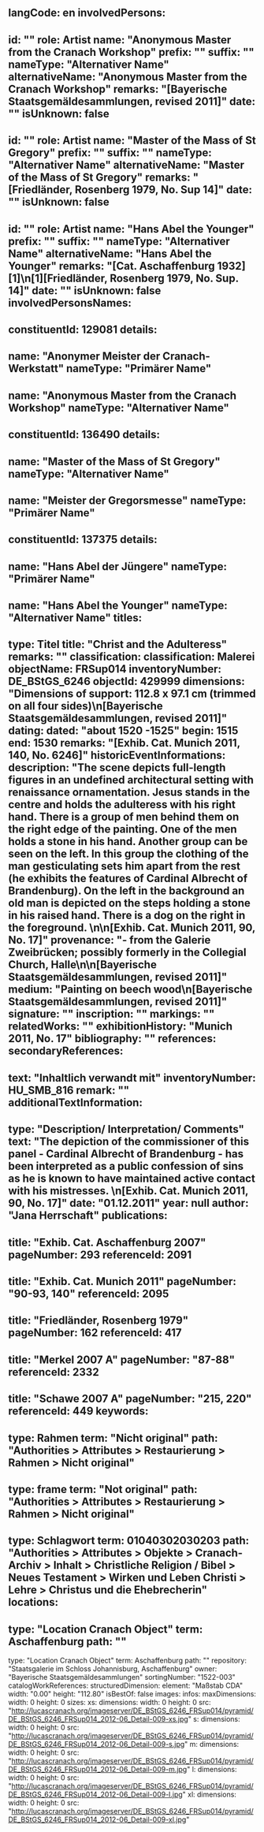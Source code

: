 langCode: en
involvedPersons: 
 - 
   id: ""
  role: Artist
  name: "Anonymous Master from the Cranach Workshop"
  prefix: ""
  suffix: ""
  nameType: "Alternativer Name"
  alternativeName: "Anonymous Master from the Cranach Workshop"
  remarks: "[Bayerische Staatsgemäldesammlungen, revised 2011]"
  date: ""
  isUnknown: false
 - 
   id: ""
  role: Artist
  name: "Master of the Mass of St Gregory"
  prefix: ""
  suffix: ""
  nameType: "Alternativer Name"
  alternativeName: "Master of the Mass of St Gregory"
  remarks: "[Friedländer, Rosenberg 1979, No. Sup 14]"
  date: ""
  isUnknown: false
 - 
   id: ""
  role: Artist
  name: "Hans Abel the Younger"
  prefix: ""
  suffix: ""
  nameType: "Alternativer Name"
  alternativeName: "Hans Abel the Younger"
  remarks: "[Cat. Aschaffenburg 1932][1]\n[1][Friedländer, Rosenberg 1979, No. Sup. 14]"
  date: ""
  isUnknown: false
involvedPersonsNames: 
 - 
   constituentId: 129081
  details: 
   - 
   name: "Anonymer Meister der Cranach-Werkstatt"
    nameType: "Primärer Name"
   - 
   name: "Anonymous Master from the Cranach Workshop"
    nameType: "Alternativer Name"
 - 
   constituentId: 136490
  details: 
   - 
   name: "Master of the Mass of St Gregory"
    nameType: "Alternativer Name"
   - 
   name: "Meister der Gregorsmesse"
    nameType: "Primärer Name"
 - 
   constituentId: 137375
  details: 
   - 
   name: "Hans Abel der Jüngere"
    nameType: "Primärer Name"
   - 
   name: "Hans Abel the Younger"
    nameType: "Alternativer Name"
titles: 
 - 
   type: Titel
  title: "Christ and the Adulteress"
  remarks: ""
classification: 
 classification: Malerei
objectName: FRSup014
inventoryNumber: DE_BStGS_6246
objectId: 429999
dimensions: "Dimensions of support: 112.8 x 97.1 cm (trimmed on all four sides)\n[Bayerische Staatsgemäldesammlungen, revised 2011]"
dating: 
 dated: "about 1520 -1525"
 begin: 1515
 end: 1530
 remarks: "[Exhib. Cat. Munich 2011, 140, No. 6246]"
 historicEventInformations: 
description: "The scene depicts full-length figures in an undefined architectural setting with renaissance ornamentation. Jesus stands in the centre and holds the adulteress with his right hand. There is a group of men behind them on the right edge of the painting. One of the men holds a stone in his hand. Another group can be seen on the left. In this group the clothing of the man gesticulating sets him apart from the rest (he exhibits the features of Cardinal Albrecht of Brandenburg). On the left in the background an old man is depicted on the steps holding a stone in his raised hand. There is a dog on the right in the foreground. \n\n[Exhib. Cat. Munich 2011, 90, No. 17]"
provenance: "- from the Galerie Zweibrücken; possibly formerly in the Collegial Church, Halle\n\n[Bayerische Staatsgemäldesammlungen, revised 2011]"
medium: "Painting on beech wood\n[Bayerische Staatsgemäldesammlungen, revised 2011]"
signature: ""
inscription: ""
markings: ""
relatedWorks: ""
exhibitionHistory: "Munich 2011, No. 17"
bibliography: ""
references: 
secondaryReferences: 
 - 
   text: "Inhaltlich verwandt mit"
  inventoryNumber: HU_SMB_816
  remark: ""
additionalTextInformation: 
 - 
   type: "Description/ Interpretation/ Comments"
  text: "The depiction of the commissioner of this panel - Cardinal Albrecht of Brandenburg - has been interpreted as a public confession of sins as he is known to have maintained active contact with his mistresses. \n[Exhib. Cat. Munich 2011, 90, No. 17]"
  date: "01.12.2011"
  year: null
  author: "Jana Herrschaft"
publications: 
 - 
   title: "Exhib. Cat. Aschaffenburg 2007"
  pageNumber: 293
  referenceId: 2091
 - 
   title: "Exhib. Cat. Munich 2011"
  pageNumber: "90-93, 140"
  referenceId: 2095
 - 
   title: "Friedländer, Rosenberg 1979"
  pageNumber: 162
  referenceId: 417
 - 
   title: "Merkel 2007 A"
  pageNumber: "87-88"
  referenceId: 2332
 - 
   title: "Schawe 2007 A"
  pageNumber: "215, 220"
  referenceId: 449
keywords: 
 - 
   type: Rahmen
  term: "Nicht original"
  path: "Authorities > Attributes > Restaurierung > Rahmen > Nicht original"
 - 
   type: frame
  term: "Not original"
  path: "Authorities > Attributes > Restaurierung > Rahmen > Nicht original"
 - 
   type: Schlagwort
  term: 01040302030203
  path: "Authorities > Attributes > Objekte > Cranach-Archiv > Inhalt > Christliche Religion / Bibel > Neues Testament > Wirken und Leben Christi > Lehre > Christus und die Ehebrecherin"
locations: 
 - 
   type: "Location Cranach Object"
  term: Aschaffenburg
  path: ""
 - 
   type: "Location Cranach Object"
  term: Aschaffenburg
  path: ""
repository: "Staatsgalerie im Schloss Johannisburg, Aschaffenburg"
owner: "Bayerische Staatsgemäldesammlungen"
sortingNumber: "1522-003"
catalogWorkReferences: 
structuredDimension: 
 element: "Maßstab CDA"
 width: "0.00"
 height: "112.80"
isBestOf: false
images: 
 infos: 
  maxDimensions: 
   width: 0
   height: 0
 sizes: 
  xs: 
   dimensions: 
    width: 0
    height: 0
   src: "http://lucascranach.org/imageserver/DE_BStGS_6246_FRSup014/pyramid/DE_BStGS_6246_FRSup014_2012-06_Detail-009-xs.jpg"
  s: 
   dimensions: 
    width: 0
    height: 0
   src: "http://lucascranach.org/imageserver/DE_BStGS_6246_FRSup014/pyramid/DE_BStGS_6246_FRSup014_2012-06_Detail-009-s.jpg"
  m: 
   dimensions: 
    width: 0
    height: 0
   src: "http://lucascranach.org/imageserver/DE_BStGS_6246_FRSup014/pyramid/DE_BStGS_6246_FRSup014_2012-06_Detail-009-m.jpg"
  l: 
   dimensions: 
    width: 0
    height: 0
   src: "http://lucascranach.org/imageserver/DE_BStGS_6246_FRSup014/pyramid/DE_BStGS_6246_FRSup014_2012-06_Detail-009-l.jpg"
  xl: 
   dimensions: 
    width: 0
    height: 0
   src: "http://lucascranach.org/imageserver/DE_BStGS_6246_FRSup014/pyramid/DE_BStGS_6246_FRSup014_2012-06_Detail-009-xl.jpg"